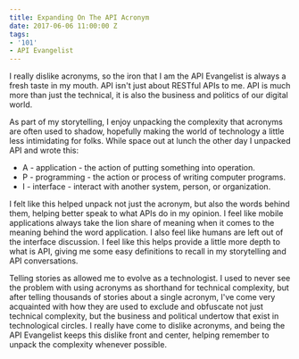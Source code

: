 ```yaml
---
title: Expanding On The API Acronym
date: 2017-06-06 11:00:00 Z
tags:
- '101'
- API Evangelist
---
```


I really dislike acronyms, so the iron that I am the API Evangelist is always a fresh taste in my mouth. API isn't just about RESTful APIs to me. API is much more than just the technical, it is also the business and politics of our digital world.

As part of my storytelling, I enjoy unpacking the complexity that acronyms are often used to shadow, hopefully making the world of technology a little less intimidating for folks. While space out at lunch the other day I unpacked API and wrote this:

* A - application - the action of putting something into operation.
* P - programming - the action or process of writing computer programs.
* I - interface - interact with another system, person, or organization.

I felt like this helped unpack not just the acronym, but also the words behind them, helping better speak to what APIs do in my opinion. I feel like mobile applications always take the lion share of meaning when it comes to the meaning behind the word application. I also feel like humans are left out of the interface discussion. I feel like this helps provide a little more depth to what is API, giving me some easy definitions to recall in my storytelling and API conversations.

Telling stories as allowed me to evolve as a technologist. I used to never see the problem with using acronyms as shorthand for technical complexity, but after telling thousands of stories about a single acronym, I've come very acquainted with how they are used to exclude and obfuscate not just technical complexity, but the business and political undertow that exist in technological circles. I really have come to dislike acronyms, and being the API Evangelist keeps this dislike front and center, helping remember to unpack the complexity whenever possible.